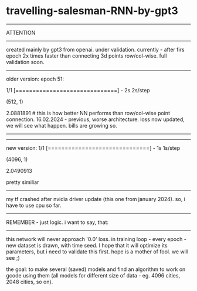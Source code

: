 # travelling-salesman-RNN-by-gpt3

***
ATTENTION
***
created mainly by gpt3 from openai. under validation. currently - after firs epoch 2x times faster than connecting 3d points row/col-wise.
full validation soon.
***
older version:
epoch 51:

1/1 [==============================] - 2s 2s/step

(512, 1)

2.0881891 # this is how better NN performs than row/col-wise point connection. 16.02.2024 - previous, worse architecture. loss now updated, we will see what happen. bills are growing so.
***
***
new version:
1/1 [==============================] - 1s 1s/step

(4096, 1)

2.0490913

pretty similiar
***
my tf crashed after nvidia driver update (this one from january 2024). so, i have to use cpu so far.

***
REMEMBER - just logic. i want to say, that:
***

this network will never approach '0.0' loss. in training loop - every epoch - new dataset is drawn, with time seed. I hope that it will optimize its parameters, but i need to validate this first. hope is a mother of fool. we will see ;)

the goal: to make several (saved) models and find an algorithm to work on gcode using them (all models for different size of data - eg. 4096 cities, 2048 cities, so on).
